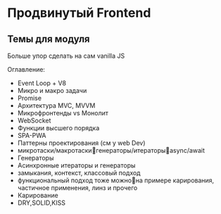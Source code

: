 # Продвинутый Frontend

## Темы для модуля

Больше упор сделать на сам vanilla JS

Оглавление:
- Event Loop + V8
- Микро и макро задачи
- Promise
- Архитектура MVC, MVVM
- Микрофронтенды vs Монолит
- WebSocket
- Функции высшего порядка
- SPA-PWA
- Паттерны проектирования (см у web Dev)
- микротаски/макротаскигенераторы/итераторыasync/await
- Генераторы
- Асинхронные итераторы и генераторы
- замыкания, контекст, классовый подход
- функциональный подход тоже можнона примере карирования, частичное применения, линз и прочего
- Карирование
- DRY,SOLID,KISS

